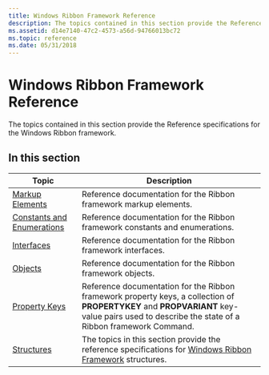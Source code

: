 ```yaml
---
title: Windows Ribbon Framework Reference
description: The topics contained in this section provide the Reference specifications for the Windows Ribbon framework.
ms.assetid: d14e7140-47c2-4573-a56d-94766013bc72
ms.topic: reference
ms.date: 05/31/2018
---
```


# Windows Ribbon Framework Reference

The topics contained in this section provide the Reference specifications for the Windows Ribbon framework.

## In this section



| Topic                                                                             | Description                                                                                                                                                                                               |
|-----------------------------------------------------------------------------------|-----------------------------------------------------------------------------------------------------------------------------------------------------------------------------------------------------------|
| [Markup Elements](windowsribbon-reference-markup-elements.md)<br/>         | Reference documentation for the Ribbon framework markup elements. <br/>                                                                                                                             |
| [Constants and Enumerations](windowsribbon-reference-enumerations.md)<br/> | Reference documentation for the Ribbon framework constants and enumerations. <br/>                                                                                                                  |
| [Interfaces](windowsribbon-reference-interfaces.md)<br/>                   | Reference documentation for the Ribbon framework interfaces. <br/>                                                                                                                                  |
| [Objects](windowsribbon-reference-objects.md)<br/>                         | Reference documentation for the Ribbon framework objects. <br/>                                                                                                                                     |
| [Property Keys](windowsribbon-reference-properties.md)<br/>                | Reference documentation for the Ribbon framework property keys, a collection of **PROPERTYKEY** and **PROPVARIANT** key-value pairs used to describe the state of a Ribbon framework Command. <br/> |
| [Structures](structures.md)<br/>                                           | The topics in this section provide the reference specifications for [Windows Ribbon Framework](-uiplat-windowsribbon-entry.md) structures.<br/>                                                    |



 

 

 





